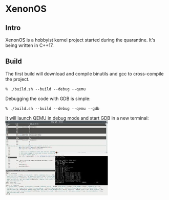 XenonOS
=======

Intro
-----
XenonOS is a hobbyist kernel project started during the quarantine. It's being written in C++17.

Build
-----
The first build will download and compile binutils and gcc to cross-compile the project.

```shell
% ./build.sh --build --debug --qemu
```

Debugging the code with GDB is simple:
```shell
% ./build.sh --build --debug --qemu --gdb
```

It will launch QEMU in debug mode and start GDB in a new terminal:
![debug screenshot](pics/debug.jpg)
